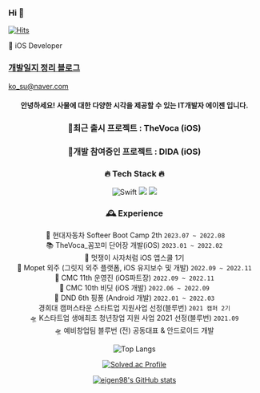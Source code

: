 ### Hi 👋

<!--
**eigen98/eigen98** is a ✨ _special_ ✨ repository because its `README.md` (this file) appears on your GitHub profile.

Here are some ideas to get you started:

- 🔭 I’m currently working on ...
- 🌱 I’m currently learning ...
- 👯 I’m looking to collaborate on ...
- 🤔 I’m looking for help with ...
- 💬 Ask me about ...
- 📫 How to reach me: ...
- 😄 Pronouns: ...
- ⚡ Fun fact: ...
-->
    
[![Hits](https://hits.seeyoufarm.com/api/count/incr/badge.svg?url=https%3A%2F%2Fgithub.com%2Feigen98&count_bg=%23747BE1&title_bg=%23555555&icon=&icon_color=%23E7E7E7&title=hits&edge_flat=false)](https://hits.seeyoufarm.com)

🌱 iOS Developer

### [개발일지 정리 블로그](https://eigen.tistory.com/)

ko_su@naver.com

<div align="center"> <!-- 가운데 정렬 -->
    
#### 안녕하세요! 사물에 대한 다양한 시각을 제공할 수 있는 IT개발자 에이젠 입니다.

### 🍏최근 출시 프로젝트 : TheVoca (iOS)
### 🍎개발 참여중인 프로젝트 : DIDA (iOS)

### 🔥 Tech Stack 🔥 
    
![Swift](https://img.shields.io/badge/SWIFT-F54A2A?style=for-the-badge&logo=swift&logoColor=white)
<img src="https://img.shields.io/badge/JAVA-007396?style=for-the-badge&logo=java&logoColor=white">
<img src="https://img.shields.io/badge/KOTLIN-7F52FF?style=for-the-badge&logo=kotlin&logoColor=white">
    
###  🕰️ Experience
󠁄    🚗 현대자동차 Softeer Boot Camp 2th `2023.07 ~ 2022.08`       
    📚 TheVoca_꼼꼬미 단어장 개발(iOS) `2023.01 ~ 2022.02`       
    🦁 멋쟁이 사자처럼 iOS 앱스쿨 1기         
    🐶 Mopet 외주 (그릿지 외주 플랫폼, iOS 유지보수 및 개발) `2022.09 ~ 2022.11`  
    🚀 CMC 11th 운영진 (iOS파트장) `2022.09 ~ 2022.11`    
    🏅 CMC 10th 비딧 (iOS 개발) `2022.06 ~ 2022.09`  
    🎯 DND 6th 핑퐁 (Android 개발) `2022.01 ~ 2022.03`      
    경희대 캠퍼스타운 스타트업 지원사업 선정(블루번) `2021 캠퍼 2기`  
    🛸 K스타트업 생애최초 청년창업 지원 사업 2021 선정(블루번) `2021.09`      
    🛸 예비창업팀 블루번 (전) 공동대표 & 안드로이드 개발            
  
    
    
    
    
![Top Langs](https://github-readme-stats.vercel.app/api/top-langs/?username=eigen98&layout=compact&theme=tokyonight)

[![Solved.ac Profile](http://mazassumnida.wtf/api/v2/generate_badge?boj=trace96)](https://solved.ac/trace96/)
    

  [![eigen98's GitHub stats](https://github-readme-stats.vercel.app/api?username=eigen98&show_icons=true&theme=radical)](https://github.com/eigen98-readme-stats)
  
  
</div>

